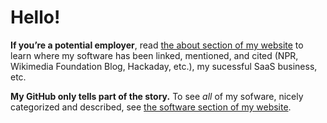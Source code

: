 # Hello!

**If you’re a potential employer**, read [the about section of my website](https://www.maxlaumeister.com/about/) to learn where my software has been linked, mentioned, and cited (NPR, Wikimedia Foundation Blog, Hackaday, etc.), my sucessful SaaS business, etc.

**My GitHub only tells part of the story.** To see *all* of my sofware, nicely categorized and described, see [the software section of my website](https://www.maxlaumeister.com/software/).
